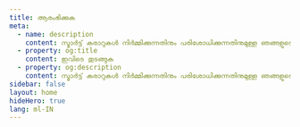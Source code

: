 ```yaml
---
title: ആരംഭിക്കുക
meta:
  - name: description
    content: സ്മാർട്ട് കരാറുകൾ നിർമ്മിക്കുന്നതിനും പരിശോധിക്കുന്നതിനുമുള്ള ഞങ്ങളുടെ വെബ് അധിഷ്ഠിത IDE, Ethereum സ്റ്റുഡിയോ ഉപയോഗിച്ച് Ethereum ന്റെ അടിസ്ഥാനകാര്യങ്ങൾ മനസിലാക്കുക.
  - property: og:title
    content: ഇവിടെ തുടങ്ങുക
  - property: og:description
    content: സ്മാർട്ട് കരാറുകൾ നിർമ്മിക്കുന്നതിനും പരിശോധിക്കുന്നതിനുമുള്ള ഞങ്ങളുടെ വെബ് അധിഷ്ഠിത IDE, Ethereum സ്റ്റുഡിയോ ഉപയോഗിച്ച് Ethereum ന്റെ അടിസ്ഥാനകാര്യങ്ങൾ മനസിലാക്കുക.
sidebar: false
layout: home
hideHero: true
lang: ml-IN
---
```


<BuildPage />
